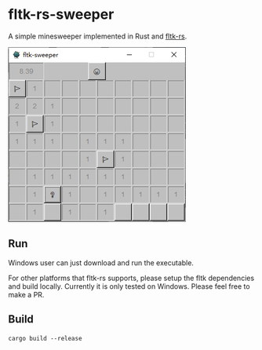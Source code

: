 # fltk-rs-sweeper

A simple minesweeper implemented in Rust and [fltk-rs](https://crates.io/crates/fltk).

![](./img/screenshot.png)

## Run

Windows user can just download and run the executable.

For other platforms that fltk-rs supports, please setup the fltk dependencies and build locally. Currently it is only tested on Windows. Please feel free to make a PR.

## Build

```
cargo build --release
```
